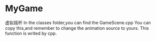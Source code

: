 # MyGame
虚拟摇杆
In the classes folder,you can find the GameScene.cpp 
You  can copy this,and remember to change the animation source to yours.
This function is writed by cpp.
